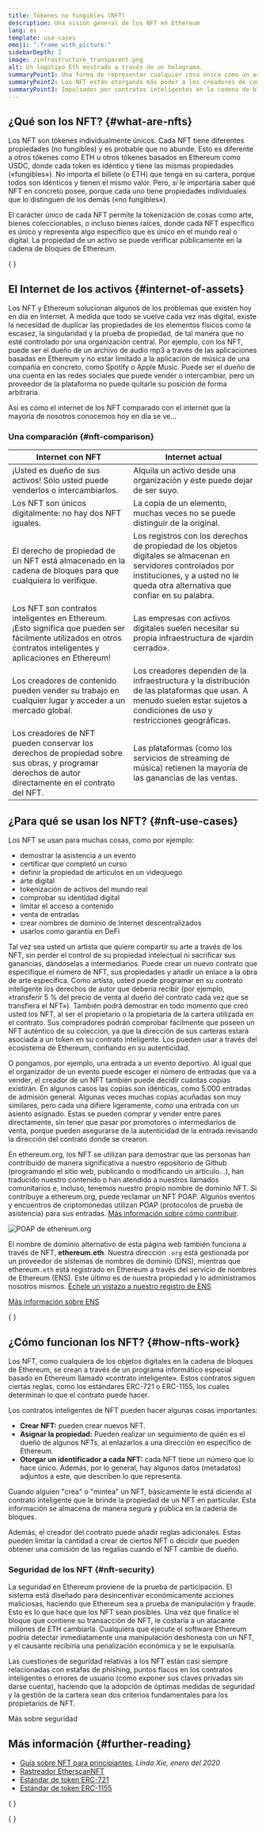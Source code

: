 ```yaml
---
title: Tókenes no fungibles (NFT)
description: Una visión general de los NFT en Ethereum
lang: es
template: use-cases
emoji: ":frame_with_picture:"
sidebarDepth: 2
image: /infrastructure_transparent.png
alt: Un logotipo Eth mostrado a través de un holograma.
summaryPoint1: Una forma de representar cualquier cosa única como un activo basado en Ethereum.
summaryPoint2: Los NFT están otorgando más poder a los creadores de contenido que nunca.
summaryPoint3: Impulsados por contratos inteligentes en la cadena de bloques de Ethereum.
---
```


## ¿Qué son los NFT? {#what-are-nfts}

Los NFT son tókenes individualmente únicos. Cada NFT tiene diferentes propiedades (no fungibles) y es probable que no abunde. Esto es diferente a otros tókenes como ETH u otros tókenes basados en Ethereum como USDC, donde cada token es idéntico y tiene las mismas propiedades («fungibles»). No importa el billete (o ETH) que tenga en su cartera, porque todos son idénticos y tienen el mismo valor. Pero, _sí_ le importaría saber qué NFT en concreto posee, porque cada uno tiene propiedades individuales que lo distinguen de los demás («no fungibles»).

El carácter único de cada NFT permite la tokenización de cosas como arte, bienes coleccionables, o incluso bienes raíces, donde cada NFT específico es único y representa algo específico que es único en el mundo real o digital. La propiedad de un activo se puede verificar públicamente en la cadena de bloques de Ethereum.

{
<YouTube id="Xdkkux6OxfM" />
}

## El Internet de los activos {#internet-of-assets}

Los NFT y Ethereum solucionan algunos de los problemas que existen hoy en día en Internet. A medida que todo se vuelve cada vez más digital, existe la necesidad de duplicar las propiedades de los elementos físicos como la escasez, la singularidad y la prueba de propiedad, de tal manera que no esté controlado por una organización central. Por ejemplo, con los NFT, puede ser el dueño de un archivo de audio mp3 a través de las aplicaciones basadas en Ethereum y no estar limitado a la aplicación de música de una compañía en concreto, como Spotify o Apple Music. Puede ser el dueño de una cuenta en las redes sociales que puede vender o intercambiar, pero un proveedor de la plataforma no puede quitarle su posición de forma arbitraria.

Así es cómo el internet de los NFT comparado con el internet que la mayoría de nosotros conocemos hoy en día se ve...

### Una comparación {#nft-comparison}

| Internet con NFT                                                                                                                                                 | Internet actual                                                                                                                                                                                  |
| ---------------------------------------------------------------------------------------------------------------------------------------------------------------- | ------------------------------------------------------------------------------------------------------------------------------------------------------------------------------------------------ |
| ¡Usted es dueño de sus activos! Sólo usted puede venderlos o intercambiarlos.                                                                                    | Alquila un activo desde una organización y este puede dejar de ser suyo.                                                                                                                         |
| Los NFT son únicos digitalmente: no hay dos NFT iguales.                                                                                                         | La copia de un elemento, muchas veces no se puede distinguir de la original.                                                                                                                     |
| El derecho de propiedad de un NFT está almacenado en la cadena de bloques para que cualquiera lo verifique.                                                      | Los registros con los derechos de propiedad de los objetos digitales se almacenan en servidores controlados por instituciones, y a usted no le queda otra alternativa que confiar en su palabra. |
| Los NFT son contratos inteligentes en Ethereum. ¡Esto significa que pueden ser fácilmente utilizados en otros contratos inteligentes y aplicaciones en Ethereum! | Las empresas con activos digitales suelen necesitar su propia infraestructura de «jardín cerrado».                                                                                               |
| Los creadores de contenido pueden vender su trabajo en cualquier lugar y acceder a un mercado global.                                                            | Los creadores dependen de la infraestructura y la distribución de las plataformas que usan. A menudo suelen estar sujetos a condiciones de uso y restricciones geográficas.                      |
| Los creadores de NFT pueden conservar los derechos de propiedad sobre sus obras, y programar derechos de autor directamente en el contrato del NFT.              | Las plataformas (como los servicios de streaming de música) retienen la mayoría de las ganancias de las ventas.                                                                                  |

## ¿Para qué se usan los NFT? {#nft-use-cases}

Los NFT se usan para muchas cosas, como por ejemplo:

- demostrar la asistencia a un evento
- certificar que completó un curso
- definir la propiedad de artículos en un videojuego
- arte digital
- tokenización de activos del mundo real
- comprobar su identidad digital
- limitar el acceso a contenido
- venta de entradas
- crear nombres de dominio de Internet descentralizados
- usarlos como garantía en DeFi

Tal vez sea usted un artista que quiere compartir su arte a través de los NFT, sin perder el control de su propiedad intelectual ni sacrificar sus ganancias, dándoselas a intermediarios. Puede crear un nuevo contrato que especifique el número de NFT, sus propiedades y añadir un enlace a la obra de arte específica. Como artista, usted puede programar en su contrato inteligente los derechos de autor que debería recibir (por ejemplo, «transferir 5 % del precio de venta al dueño del contrato cada vez que se transfiera el NFT»). También podrá demostrar en todo momento que creó usted los NFT, al ser el propietario o la propietaria de la cartera utilizada en el contrato. Sus compradores podrán comprobar fácilmente que poseen un NFT auténtico de su colección, ya que la dirección de sus carteras estará asociada a un token en su contrato inteligente. Los pueden usar a través del ecosistema de Ethereum, confiando en su autenticidad.

O pongamos, por ejemplo, una entrada a un evento deportivo. Al igual que el organizador de un evento puede escoger el número de entradas que va a vender, el creador de un NFT también puede decidir cuántas copias existirán. En algunos casos las copias son idénticas, como 5.000 entradas de admisión general. Algunas veces muchas copias acuñadas son muy similares, pero cada una difiere ligeramente, como una entrada con un asiento asignado. Estas se pueden comprar y vender entre pares directamente, sin tener que pasar por promotores o intermediarios de venta, porque pueden asegurarse de la autenticidad de la entrada revisando la dirección del contrato donde se crearon.

En ethereum.org, los NFT se utilizan para demostrar que las personas han contribuido de manera significativa a nuestro repositorio de Github (programando el sitio web, publicando o modificando un artículo...), han traducido nuestro contenido o han atendido a nuestros llamados comunitarios e, incluso, tenemos nuestro propio nombre de dominio NFT. Si contribuye a ethereum.org, puede reclamar un NFT POAP. Algunos eventos y encuentros de criptomonedas utilizan POAP (protocolos de prueba de asistencia) para sus entradas. [Más información sobre cómo contribuir](/contributing/#poap).

![POAP de ethereum.org](./poap.png)

El nombre de dominio alternativo de esta página web también funciona a través de NFT, **ethereum.eth**. Nuestra dirección `.org` está gestionada por un proveedor de sistemas de nombres de dominio (DNS), mientras que ethereum`.eth` está registrado en Ethereum a través del servicio de nombres de Ethereum (ENS). Este último es de nuestra propiedad y lo administramos nosotros mismos. [Échele un vistazo a nuestro registro de ENS](https://app.ens.domains/name/ethereum.eth)

[Más información sobre ENS](https://app.ens.domains)

{
<Divider />
}

## ¿Cómo funcionan los NFT? {#how-nfts-work}

Los NFT, como cualquiera de los objetos digitales en la cadena de bloques de Ethereum, se crean a través de un programa informático especial basado en Ethereum llamado «contrato inteligente». Estos contratos siguen ciertas reglas, como los estándares ERC-721 o ERC-1155, los cuales determinan lo que el contrato puede hacer.

Los contratos inteligentes de NFT pueden hacer algunas cosas importantes:

- **Crear NFT:** pueden crear nuevos NFT.
- **Asignar la propiedad:** Pueden realizar un seguimiento de quién es el dueño de algunos NFTs, al enlazarlos a una dirección en específico de Ethereum.
- **Otorgar un identificador a cada NFT:** cada NFT tiene un número que lo hace único. Además, por lo general, hay algunos datos (metadatos) adjuntos a este, que describen lo que representa.

Cuando alguien "crea" o "mintea" un NFT, básicamente le está diciendo al contrato inteligente que le brinde la propiedad de un NFT en particular. Esta información se almacena de manera segura y pública en la cadena de bloques.

Además, el creador del contrato puede añadir reglas adicionales. Estas pueden limitar la cantidad a crear de ciertos NFT o decidir que pueden obtener una comisión de las regalías cuando el NFT cambie de dueño.

### Seguridad de los NFT {#nft-security}

La seguridad en Ethereum proviene de la prueba de participación. El sistema está diseñado para desincentivar económicamente acciones maliciosas, haciendo que Ethereum sea a prueba de manipulación y fraude. Esto es lo que hace que los NFT sean posibles. Una vez que finalice el bloque que contiene su transacción de NFT, le costaría a un atacante millones de ETH cambiarla. Cualquiera que ejecute el software Ethereum podría detectar inmediatamente una manipulación deshonesta con un NFT, y el causante recibiría una penalización económica y se le expulsaría.

Las cuestiones de seguridad relativas a los NFT están casi siempre relacionadas con estafas de phishing, puntos flacos en los contratos inteligentes o errores de usuario (como exponer sus claves privadas sin darse cuenta), haciendo que la adopción de óptimas medidas de seguridad y la gestión de la cartera sean dos criterios fundamentales para los propietarios de NFT.

<ButtonLink to="/security/">
  Más sobre seguridad
</ButtonLink>

## Más información {#further-reading}

- [Guía sobre NFT para principiantes](https://linda.mirror.xyz/df649d61efb92c910464a4e74ae213c4cab150b9cbcc4b7fb6090fc77881a95d), _Linda Xie, enero del 2020_
- [Rastreador EtherscanNFT](https://etherscan.io/nft-top-contracts)
- [Estándar de token ERC-721](/developers/docs/standards/tokens/erc-721/)
- [Estándar de token ERC-1155](/developers/docs/standards/tokens/erc-1155/)

{
<Divider />
}

{
<QuizWidget quizKey="nfts" />
}
